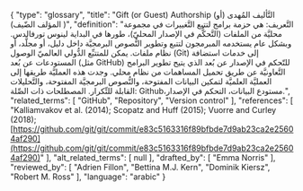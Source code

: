 {
    "type": "glossary",
    "title": "Gift (or Guest) Authorship (التَّأليف المُهدى (أو المؤلف الضّيف) )",
    "definition": "التَّعريف: هي حزمة برامج لتتبع التَّغييرات في مجموعة محليَّة من الملفات (التَّحكُّم في الإصدار المحليّ)، طورها في البداية لينوس تورفالدس. وبشكل عام يستخدمه المبرمجون لتتبع وتطوير النُّصوص البرمجيَّة داخل دليل، أو مجلَّد، أو نظام ملفات.  يمكن للمتتبِّع الدُّولي العالميّ الوصول (Git) إلى خدمات استضافة المستودعات عن بُعد (مثل GitHub) للتّحكم في الإصدار عن بُعد الذي يتيح تطوير البرامج التَّعاونيَّة عن طريق تحميل المساهمات من نظام محلي. وجدت هذه العمليَّة طريقها إلى العمليَّة العلميَّة لتمكين البيانات المفتوحة، والنُّصوص البرمجيَّة المفتوحة، والتَّحليلات القابلة للتِّكرار. المصطلحات ذات الصِّلة:  Github،مستودع البيانات، التحكم في الإصدار.",
    "related_terms": [
        "GitHub",
        "Repository",
        "Version control"
    ],
    "references": [
        "Kalliamvakov et al. (2014); Scopatz and Huff (2015); Vuorre and Curley (2018); [https://github.com/git/git/commit/e83c5163316f89bfbde7d9ab23ca2e25604af290](https://github.com/git/git/commit/e83c5163316f89bfbde7d9ab23ca2e25604af290)"
    ],
    "alt_related_terms": [
        null
    ],
    "drafted_by": [
        "Emma Norris"
    ],
    "reviewed_by": [
        "Adrien Fillon",
        "Bettina M.J. Kern",
        "Dominik Kiersz",
        "Robert M. Ross"
    ],
    "language": "arabic"
}